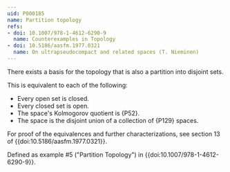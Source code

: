 ```yaml
---
uid: P000185
name: Partition topology
refs:
- doi: 10.1007/978-1-4612-6290-9
  name: Counterexamples in Topology
- doi: 10.5186/aasfm.1977.0321
  name: On ultrapseudocompact and related spaces (T. Nieminen)
---
```


There exists a basis for the topology that is also a partition into disjoint sets.

This is equivalent to each of the following:

- Every open set is closed.
- Every closed set is open.
- The space's Kolmogorov quotient is {P52}.
- The space is the disjoint union of a collection of {P129} spaces.

For proof of the equivalences and further characterizations, see section 13 of {{doi:10.5186/aasfm.1977.0321}}.

Defined as example #5 ("Partition Topology")
in {{doi:10.1007/978-1-4612-6290-9}}.
